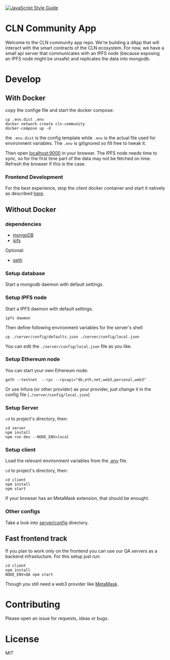 [![JavaScript Style Guide](https://cdn.rawgit.com/standard/standard/master/badge.svg)](https://github.com/standard/standard)

# CLN Community App
Welcome to the CLN community app repo. We're building a dApp that will interact with the smart contracts of the CLN ecosystem. For now, we have a small api server that communicates with an IPFS node (because exposing an IPFS node might be unsafe) and replicates the data into mongodb.

# Develop


## With Docker

copy the confige file and start the docker compose:

```
cp .env.dist .env
docker network create cln-community
docker-compose up -d
```

the `.env.dist` is the config template while `.env` is the actual file used for environment variables. The `.env` is gitignored so fill free to tweak it.

Then open [localhost:9000](localhost:9000) in your browser. The IPFS node needs time to sync, so for the first time part of the data may not be fetched on time. Refresh the browser if this is the case.

### Frontend Development

For the best experience, stop the client docker container and start it natively as described [here](#setup-client).

## Without Docker

### dependencies

- [mongoDB](https://www.mongodb.com/)
- [ipfs](https://ipfs.io/docs/install/)

Optional:
- [geth](https://ethereum.gitbooks.io/frontier-guide/content/getting_a_client.html)

### Setup database

Start a mongodb daemon with default settings.

### Setup IPFS node

Start a IPFS daemon with default settings.

```
ipfs daemon
```

Then define following environment variables for the server's shell
```
cp ./server/config/defaults.json ./server/config/local.json
```
You can edit the `./server/config/local.json` file as you like.

### Setup Ethereum node

You can start your own Ethereum node:

```
geth --testnet  --rpc --rpcapi="db,eth,net,web3,personal,web3"
```

Or use Infura (or other provider) as your provider, just change it in the config file (`./server/config/local.json`)

### Setup Server

`cd` to project's directory, then:

```
cd server
npm install
npm run dev --NODE_ENV=local
```

### Setup client

Load the relevant environment variables from the [.env](.env.dist) file.

`cd` to project's directory, then:
```
cd client
npm install
npm start
```

If your browser has an MetaMask extension, that should be enought.


### Other configs
Take a look into [server/config](server/config) directory.

## Fast frontend track

If you plan to work only on the frontend you can use our QA servers as a backend infrastucture. For this setup just run:

```
cd client
npm install
NODE_ENV=QA npm start
```

Though you still need a web3 provider like [MetaMask](https://metamask.io/).

# Contributing

Please open an issue for requests, ideas or bugs.

# License
MIT
